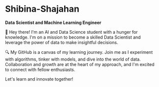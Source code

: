 
# Shibina-Shajahan

**Data Scientist and Machine Learning Engineer**

👋 Hey there! I'm an AI and Data Science student with a hunger for knowledge. I'm on a mission to become a skilled Data Scientist and leverage the power of data to make insightful decisions.

🔍 My GitHub is a canvas of my learning journey. Join me as I experiment with algorithms, tinker with models, and dive into the world of data. Collaboration and growth are at the heart of my approach, and I'm excited to connect with fellow enthusiasts.

Let's learn and innovate together!
